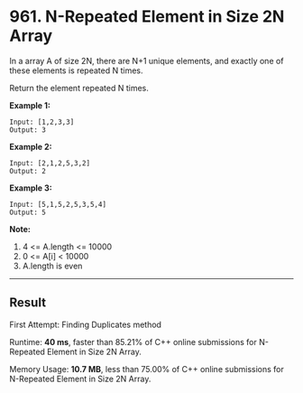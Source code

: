 # 961. N-Repeated Element in Size 2N Array  

In a array A of size 2N, there are N+1 unique elements, and exactly one of these elements is repeated N times.  

Return the element repeated N times.  
 

**Example 1:**  

    Input: [1,2,3,3]
    Output: 3

**Example 2:**  

    Input: [2,1,2,5,3,2]
    Output: 2

**Example 3:**

    Input: [5,1,5,2,5,3,5,4]
    Output: 5
 
**Note:**

1. 4 <= A.length <= 10000
2. 0 <= A[i] < 10000
3. A.length is even

---
## Result  

First Attempt: Finding Duplicates method  

Runtime: **40 ms**, faster than 85.21% of C++ online submissions for N-Repeated Element in Size 2N Array.  

Memory Usage: **10.7 MB**, less than 75.00% of C++ online submissions for N-Repeated Element in Size 2N Array.  

